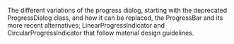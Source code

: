 The different variations of the progress dialog, starting with the deprecated ProgressDialog class, and how it can be replaced, the ProgressBar and its more recent alternatives; LinearProgressIndicator and CircularProgressIndicator that follow material design guidelines.
